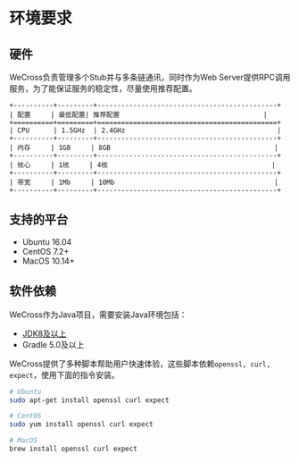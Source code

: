 # 环境要求

## 硬件

WeCross负责管理多个Stub并与多条链通讯，同时作为Web Server提供RPC调用服务，为了能保证服务的稳定性，尽量使用推荐配置。

```eval_rst
+----------+---------+---------------------------------------------+
| 配置     | 最低配置| 推荐配置                                    |
+==========+=========+=============================================+
| CPU      | 1.5GHz  | 2.4GHz                                      |
+----------+---------+---------------------------------------------+
| 内存     | 1GB     | 8GB                                         |
+----------+---------+---------------------------------------------+
| 核心     | 1核     | 4核                                         |
+----------+---------+---------------------------------------------+
| 带宽     | 1Mb     | 10Mb                                        |
+----------+---------+---------------------------------------------+
```

## 支持的平台

- Ubuntu 16.04
- CentOS 7.2+
- MacOS 10.14+

## 软件依赖

WeCross作为Java项目，需要安装Java环境包括：
- [JDK8及以上](https://fisco-bcos-documentation.readthedocs.io/zh_CN/latest/docs/sdk/sdk.html#id1)
- Gradle 5.0及以上

WeCross提供了多种脚本帮助用户快速体验，这些脚本依赖`openssl, curl, expect`，使用下面的指令安装。

```bash
# Ubuntu
sudo apt-get install openssl curl expect

# CentOS
sudo yum install openssl curl expect

# MacOS
brew install openssl curl expect
```
